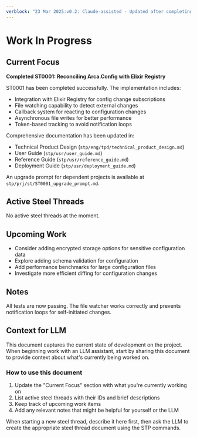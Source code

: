 ```yaml
---
verblock: "23 Mar 2025:v0.2: Claude-assisted - Updated after completing ST0001"
---
```

# Work In Progress

## Current Focus

**Completed ST0001: Reconciling Arca.Config with Elixir Registry**

ST0001 has been completed successfully. The implementation includes:
- Integration with Elixir Registry for config change subscriptions
- File watching capability to detect external changes
- Callback system for reacting to configuration changes
- Asynchronous file writes for better performance
- Token-based tracking to avoid notification loops

Comprehensive documentation has been updated in:
- Technical Product Design (`stp/eng/tpd/technical_product_design.md`)
- User Guide (`stp/usr/user_guide.md`)
- Reference Guide (`stp/usr/reference_guide.md`) 
- Deployment Guide (`stp/usr/deployment_guide.md`)

An upgrade prompt for dependent projects is available at `stp/prj/st/ST0001_upgrade_prompt.md`.

## Active Steel Threads

No active steel threads at the moment.

## Upcoming Work

- Consider adding encrypted storage options for sensitive configuration data
- Explore adding schema validation for configuration
- Add performance benchmarks for large configuration files
- Investigate more efficient diffing for configuration changes

## Notes

All tests are now passing. The file watcher works correctly and prevents notification loops for self-initiated changes.

## Context for LLM

This document captures the current state of development on the project. When beginning work with an LLM assistant, start by sharing this document to provide context about what's currently being worked on.

### How to use this document

1. Update the "Current Focus" section with what you're currently working on
2. List active steel threads with their IDs and brief descriptions
3. Keep track of upcoming work items
4. Add any relevant notes that might be helpful for yourself or the LLM

When starting a new steel thread, describe it here first, then ask the LLM to create the appropriate steel thread document using the STP commands.

